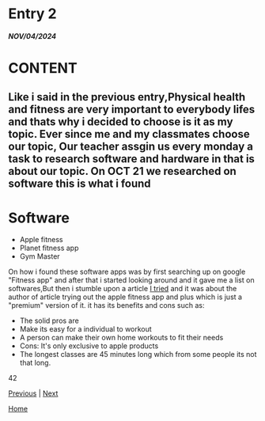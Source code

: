 # Entry 2
##### NOV/04/2024

# CONTENT
Like i said in the previous entry,Physical health and fitness are very important to everybody lifes and thats why i decided to choose is it as my topic. Ever since me and my classmates choose our topic, Our teacher assgin us every monday a task to research software and hardware in that is about our topic. On OCT 21 we researched on software this is what i found
--
# Software 
* Apple fitness
* Planet fitness app
* Gym Master
 
 On how i found these software apps was by first searching up on google "Fitness app" and after that i started looking around and it gave me a list on softwares,But then i stumble upon a article [I tried](https://parade.com/health/apple-fitness-plus-review) and it was about the author of article trying out the apple fitness app and plus which is just a "premium" version of it. it has its benefits and cons such as:

 * The solid pros are
* Make its easy for a individual to workout
* A person can make their own home workouts to fit their needs
* Cons: It's only exclusive to apple products
* The longest classes are 45 minutes long which from some people its not that long.




42

[Previous](entry01.md) | [Next](entry03.md)

[Home](../README.md)
